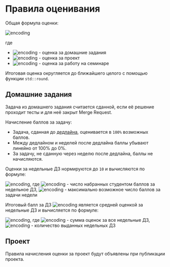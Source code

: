 # Правила оценивания

Общая формула оценки:

![encoding](https://latex.codecogs.com/svg.image?0.6%20H%20+%200.3%20P%20+%200.1S)

где
- ![encoding](https://latex.codecogs.com/svg.image?H) - оценка за домашние задания
- ![encoding](https://latex.codecogs.com/svg.image?P) - оценка за проект
- ![encoding](https://latex.codecogs.com/svg.image?S) - оценка за работу на семинаре

Итоговая оценка округляется до ближайшего целого с помощью функции `std::round`.

## Домашние задания

Задача из домашнего задания считается сданной, если её решение проходит тесты и для неё закрыт Merge Request.

Начисление баллов за задачу:
- Задача, сданная до [дедлайна](https://pilot.cpp-hse.net/), оценивается в `100%` возможных баллов.
- Между дедлайном и неделей после дедлайна баллы убывают линейно от 100% до 0%.
- За задачу, не сданную через неделю после дедлайна, баллы не начисляются.

 Оценки за недельные ДЗ нормируются до `10` и вычисляются по формуле:

  ![encoding](https://latex.codecogs.com/svg.image?\frac{Sum_{week}}{Max}&space;\times&space;10), где ![encoding](https://latex.codecogs.com/svg.image?Sum_{week}) - число набранных студентом баллов за недельное ДЗ, ![encoding](https://latex.codecogs.com/svg.image?Max) - максимально возможное число баллов за задачи недели
  
Итоговый балл за ДЗ ![encoding](https://latex.codecogs.com/svg.image?H) является средней оценкой за недельные ДЗ и вычисляется по формуле:

  ![encoding](https://latex.codecogs.com/svg.image?\frac{Sum_{total}}{Weeks}), где ![encoding](https://latex.codecogs.com/svg.image?Sum_{total}) - сумма оценок за все недельные ДЗ, ![encoding](https://latex.codecogs.com/svg.image?Weeks) - количество выданных недельных ДЗ

## Проект

Правила начисления оценки за проект будут объявлены при публикации проекта.
